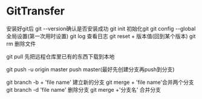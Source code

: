 # GitTransfer
安装好git后 git --version确认是否安装成功 
git init 初始化git 
git config --global全局设置(第一次用时设置) 
git log 查看日志 
git reset + 版本值(回到某个版本) 
git rm 删除文件

git pull 先把远程仓库里已有的东西下载到本地

git push -u origin master push master(最好先创建分支再push到分支)

git branch -b + 'file name' 建立新的分支 
git merge + 'file name'合并两个分支 
git branch -d 'file name' 删除分支
git merge +'分支名' 合并分支
